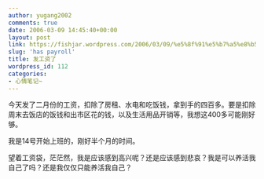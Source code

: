 ```yaml
---
author: yugang2002
comments: true
date: 2006-03-09 14:45:40+00:00
layout: post
link: https://fishjar.wordpress.com/2006/03/09/%e5%8f%91%e5%b7%a5%e8%b5%84%e4%ba%86/
slug: 'has payroll'
title: 发工资了
wordpress_id: 112
categories:
- 心情笔记~
---
```


今天发了二月份的工资，扣除了房租、水电和吃饭钱，拿到手的四百多。要是扣除周末去饭店的饭钱和出市区花的钱，以及生活用品开销等，我想这400多可能刚好够。




我是14号开始上班的，刚好半个月的时间。




望着工资袋，茫茫然，我是应该感到高兴呢？还是应该感到悲哀？我是可以养活我自己了吗？还是我仅仅只能养活我自己？
